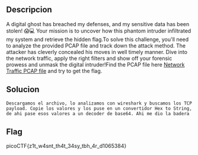## Descripcion
A digital ghost has breached my defenses, and my sensitive data has been stolen! 😱💻 Your mission is to uncover how this phantom intruder infiltrated my system and retrieve the hidden flag.To solve this challenge, you'll need to analyze the provided PCAP file and track down the attack method. The attacker has cleverly concealed his moves in well timely manner. Dive into the network traffic, apply the right filters and show off your forensic prowess and unmask the digital intruder!Find the PCAP file here [Network Traffic PCAP file](https://challenge-files.picoctf.net/c_verbal_sleep/a681faccaaa199ce75c3abeef9525f813b6451644a8d8d27cc097e4b1ccb741a/myNetworkTraffic.pcap) and try to get the flag.


## Solucion
```
Descargamos el archivo, lo analizamos con wireshark y buscamos los TCP payload. Copie los valores y los puse en un convertidor Hex to String, de ahi pase esos valores a un decoder de base64. Ahi me dio la badera

```

## Flag
picoCTF{z1t_w4snt_th4t_34sy_tbh_4r_d1065384}